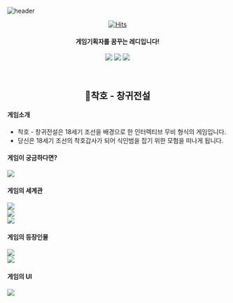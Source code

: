 ![header](https://capsule-render.vercel.app/api?type=slice&color=89E5B6&height=180&section=header&text=레디의%20작업공방&fontSize=40&fontColor=000000)


<div align="center">


[![Hits](https://hits.seeyoufarm.com/api/count/incr/badge.svg?url=https%3A%2F%2Fgithub.com%2FRedyisready%2Fredygames&count_bg=%2389E5B6&title_bg=%231EA571&icon=pokemon.svg&icon_color=%23E7E7E7&title=Hits&edge_flat=false)](https://github.com/Redyisready/redygames)<br>
<div>


#### 게임기획자를 꿈꾸는 레디입니다!

[<img src="https://img.shields.io/badge/Notion-000000?style=round-square&logo=Notion&logoColor=white"/>](https://www.notion.so/40825af70c9d44f486c425fd3022480c)
[<img src="https://img.shields.io/badge/Netlify-00C7B7?style=round-square&logo=Netlify&logoColor=white"/>](https://redygames.netlify.app/pages/mainpage)
[<img src="https://img.shields.io/badge/discord-5865F2?style=round-square&logo=discord&logoColor=white"/>]()


<br>

##  **🐯착호 - 창귀전설**

<div align="left">

#### 게임소개
- 착호 - 창귀전설은 18세기 조선을 배경으로 한 인터렉티브 무비 형식의 게임입니다. <br>
- 당신은 18세기 조선의 착호갑사가 되어 식인범을 잡기 위한 모험을 떠나게 됩니다. 

#### 게임이 궁금하다면?
[<img src="https://img.shields.io/badge/GDD 보러가기-cceeff?style=round-square&logo=&logoColor=white"/>](pages/page01.html)

#### 게임의 세계관
 [<img src="https://img.shields.io/badge/착호의 세계관-B22222?style=round-square&logo=&logoColor=white"/>](pages/page02.html)<br>
 [<img src="https://img.shields.io/badge/착호의 스토리-ffa500?style=round-square&logo=&logoColor=white"/>](pages/page03.html)<br>
 [<img src="https://img.shields.io/badge/착호의 시나리오-daa520?style=round-square&logo=&logoColor=white"/>](pages/page04.html)<br>

 #### 게임의 등장인물
 [<img src="https://img.shields.io/badge/착호의 등장인물-32cd32?style=round-square&logo=&logoColor=white"/>]()<br>
 [<img src="https://img.shields.io/badge/착호의 갈등구조-008b8b?style=round-square&logo=&logoColor=white"/>](pages/page05.html)<br>

#### 게임의 UI
 [<img src="https://img.shields.io/badge/착호의 UI 씬플로우 -4169E1?style=round-square&logo=&logoColor=white"/>](pages/page08.html)<br>












